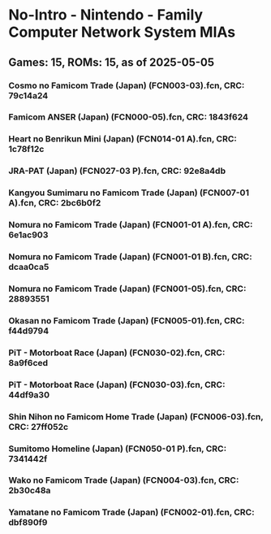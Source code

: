 # No-Intro - Nintendo - Family Computer Network System MIAs
## Games: 15, ROMs: 15, as of 2025-05-05

### Cosmo no Famicom Trade (Japan) (FCN003-03).fcn, CRC: 79c14a24
### Famicom ANSER (Japan) (FCN000-05).fcn, CRC: 1843f624
### Heart no Benrikun Mini (Japan) (FCN014-01 A).fcn, CRC: 1c78f12c
### JRA-PAT (Japan) (FCN027-03 P).fcn, CRC: 92e8a4db
### Kangyou Sumimaru no Famicom Trade (Japan) (FCN007-01 A).fcn, CRC: 2bc6b0f2
### Nomura no Famicom Trade (Japan) (FCN001-01 A).fcn, CRC: 6e1ac903
### Nomura no Famicom Trade (Japan) (FCN001-01 B).fcn, CRC: dcaa0ca5
### Nomura no Famicom Trade (Japan) (FCN001-05).fcn, CRC: 28893551
### Okasan no Famicom Trade (Japan) (FCN005-01).fcn, CRC: f44d9794
### PiT - Motorboat Race (Japan) (FCN030-02).fcn, CRC: 8a9f6ced
### PiT - Motorboat Race (Japan) (FCN030-03).fcn, CRC: 44df9a30
### Shin Nihon no Famicom Home Trade (Japan) (FCN006-03).fcn, CRC: 27ff052c
### Sumitomo Homeline (Japan) (FCN050-01 P).fcn, CRC: 7341442f
### Wako no Famicom Trade (Japan) (FCN004-03).fcn, CRC: 2b30c48a
### Yamatane no Famicom Trade (Japan) (FCN002-01).fcn, CRC: dbf890f9
